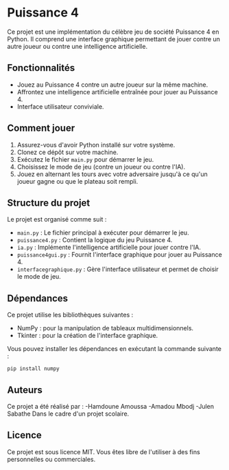 
# Puissance 4

Ce projet est une implémentation du célèbre jeu de société Puissance 4 en Python. Il comprend une interface graphique permettant de jouer contre un autre joueur ou contre une intelligence artificielle.

## Fonctionnalités

- Jouez au Puissance 4 contre un autre joueur sur la même machine.
- Affrontez une intelligence artificielle entraînée pour jouer au Puissance 4.
- Interface utilisateur conviviale.

## Comment jouer

1. Assurez-vous d'avoir Python installé sur votre système.
2. Clonez ce dépôt sur votre machine.
3. Exécutez le fichier `main.py` pour démarrer le jeu.
4. Choisissez le mode de jeu (contre un joueur ou contre l'IA).
5. Jouez en alternant les tours avec votre adversaire jusqu'à ce qu'un joueur gagne ou que le plateau soit rempli.

## Structure du projet

Le projet est organisé comme suit :

- `main.py` : Le fichier principal à exécuter pour démarrer le jeu.
- `puissance4.py` : Contient la logique du jeu Puissance 4.
- `ia.py` : Implémente l'intelligence artificielle pour jouer contre l'IA.
- `puissance4gui.py` : Fournit l'interface graphique pour jouer au Puissance 4.
- `interfacegraphique.py` : Gère l'interface utilisateur et permet de choisir le mode de jeu.

## Dépendances

Ce projet utilise les bibliothèques suivantes :

- NumPy : pour la manipulation de tableaux multidimensionnels.
- Tkinter : pour la création de l'interface graphique.

Vous pouvez installer les dépendances en exécutant la commande suivante :

```
pip install numpy
```

## Auteurs

Ce projet a été réalisé par : 
-Hamdoune Amoussa 
-Amadou Mbodj
-Julen Sabathe
Dans le cadre d'un projet scolaire.

## Licence

Ce projet est sous licence MIT. Vous êtes libre de l'utiliser à des fins personnelles ou commerciales.

